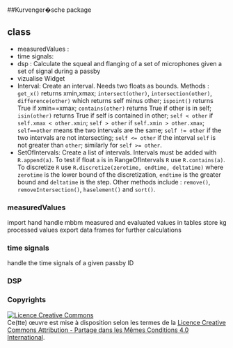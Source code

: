 ##Kurvenger�sche package

## class
- measuredValues :
- time signals:
- dsp  : Calculate the squeal and flanging of a set of microphones given a set of signal during a passby
- vizualise Widget
- Interval: Create an interval. Needs two floats as bounds. Methods : `get_x()` returns xmin,xmax; `intersect(other)`, `intersection(other)`, `difference(other)` which returns self minus other; `ispoint()` returns True if xmin==xmax; `contains(other)` returns True if other is in self; `isin(other)` returns True if self is contained in other; `self < other` if `self.xmax < other.xmin`; `self > other` if `self.xmin > other.xmax`; `self==other` means the two intervals are the same; `self != other` if the two intervals are not intersecting; `self <= other` if the interval `self` is not greater than `other`; similarly for `self >= other`.
- SetOfIntervals: Create a list of intervals. Intervals must be added with `R.append(a)`. To test if float `a` is in RangeOfIntervals `R` use `R.contains(a)`. To discretize `R` use `R.discretize(zerotime, endtime, deltatime)` where `zerotime` is the lower bound of the discretization, `endtime` is the greater bound and `deltatime` is the step. Other methods include : `remove()`, `removeIntersection()`, `haselement()` and `sort()`.

### measuredValues

import hand handle mbbm measured and evaluated values in tables
store kg processed values
export data frames for further calculations

### time signals
handle the time signals of a given passby ID

### DSP

### Copyrights

<a rel="license" href="http://creativecommons.org/licenses/by-sa/4.0/"><img alt="Licence Creative Commons" style="border-width:0" src="https://i.creativecommons.org/l/by-sa/4.0/88x31.png" /></a><br />Ce(tte) œuvre est mise à disposition selon les termes de la <a rel="license" href="http://creativecommons.org/licenses/by-sa/4.0/">Licence Creative Commons Attribution -  Partage dans les Mêmes Conditions 4.0 International</a>.